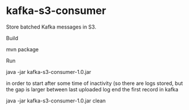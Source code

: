 kafka-s3-consumer
=================

Store batched Kafka messages in S3.

Build

  mvn package

Run

  java -jar kafka-s3-consumer-1.0.jar <props>

  in order to start after some time of inactivity (so there are logs stored,
  but the gap is larger between last uploaded log end the first record in kafka

  java -jar kafka-s3-consumer-1.0.jar <props> clean